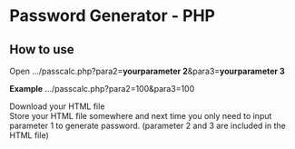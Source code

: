# Password Generator - PHP
## How to use
Open .../passcalc.php?para2=**yourparameter 2**&para3=**yourparameter 3**  
  
**Example** .../passcalc.php?para2=100&para3=100  
  
  
Download your HTML file  
Store your HTML file somewhere and next time you only need to input parameter 1 to generate password. (parameter 2 and 3 are included in the HTML file)